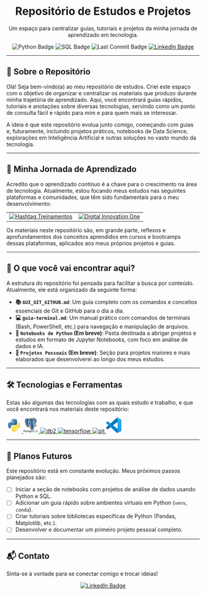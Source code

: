 <div align="center">
  <h1>
    Repositório de Estudos e Projetos
  </h1>
  <p>
    Um espaço para centralizar guias, tutoriais e projetos da minha jornada de aprendizado em tecnologia.
  </p>
</div>

<div align="center">
  <img src="https://img.shields.io/badge/Python-3776AB?style=for-the-badge&logo=python&logoColor=white" alt="Python Badge"/>
  <img src="https://img.shields.io/badge/SQL-005C84?style=for-the-badge&logo=postgresql&logoColor=white" alt="SQL Badge"/>
  <img src="https://img.shields.io/github/last-commit/FilipeCruz095171/treinamentos?style=for-the-badge&logo=github" alt="Last Commit Badge"/>
  <a href="https://www.linkedin.com/in/andre-filipe-cruz-35442112/">
    <img src="https://img.shields.io/badge/LinkedIn-0077B5?style=for-the-badge&logo=linkedin&logoColor=white" alt="LinkedIn Badge"/>
  </a>
</div>

---

## 📖 Sobre o Repositório

Olá! Seja bem-vindo(a) ao meu repositório de estudos. Criei este espaço com o objetivo de organizar e centralizar os materiais que produzo durante minha trajetória de aprendizado. Aqui, você encontrará guias rápidos, tutoriais e anotações sobre diversas tecnologias, servindo como um ponto de consulta fácil e rápido para mim e para quem mais se interessar.

A ideia é que este repositório evolua junto comigo, começando com guias e, futuramente, incluindo projetos práticos, notebooks de Data Science, explorações em Inteligência Artificial e outras soluções no vasto mundo da tecnologia.

---

## 🚀 Minha Jornada de Aprendizado

Acredito que o aprendizado contínuo é a chave para o crescimento na área de tecnologia. Atualmente, estou focando meus estudos nas seguintes plataformas e comunidades, que têm sido fundamentais para o meu desenvolvimento:

<div align="center">
  <table width="100%">
    <tr width="100%">
      <td width="50%" align="center">
        <a href="https://www.hashtagtreinamentos.com/">
          <img src="https://www.hashtagtreinamentos.com/wp-content/uploads/2022/05/Logo-Hashtag-Original-1024x296.png" height="60" alt="Hashtag Treinamentos">
        </a>
      </td>
      <td width="50%" align="center">
        <a href="https://www.dio.me/">
          <img src="https://hermes.digitalinnovation.one/assets/diome/logo-full.svg" height="60" alt="Digital Innovation One">
        </a>
      </td> 
    </tr>
  </table>
</div>

Os materiais neste repositório são, em grande parte, reflexos e aprofundamentos dos conceitos aprendidos em cursos e bootcamps dessas plataformas, aplicados aos meus próprios projetos e guias.

---

## 📂 O que você vai encontrar aqui?

A estrutura do repositório foi pensada para facilitar a busca por conteúdo. Atualmente, ele está organizado da seguinte forma:

* **📚 `GUI_GIT_GITHUB.md`**: Um guia completo com os comandos e conceitos essenciais de Git e GitHub para o dia a dia.
* **💻 `guia-terminal.md`**: Um manual prático com comandos de terminais (Bash, PowerShell, etc.) para navegação e manipulação de arquivos.
* **🐍 `Notebooks de Python` (Em breve)**: Pasta destinada a abrigar projetos e estudos em formato de Jupyter Notebooks, com foco em análise de dados e IA.
* **🚀 `Projetos Pessoais` (Em breve)**: Seção para projetos maiores e mais elaborados que desenvolverei ao longo dos meus estudos.

---

## 🛠️ Tecnologias e Ferramentas

Estas são algumas das tecnologias com as quais estudo e trabalho, e que você encontrará nos materiais deste repositório:

<p align="left">
  <a href="https://www.python.org" target="_blank"> 
    <img src="https://raw.githubusercontent.com/devicons/devicon/master/icons/python/python-original.svg" alt="python" width="40" height="40"/> 
  </a>
  <a href="https://www.postgresql.org/" target="_blank"> 
    <img src="https://raw.githubusercontent.com/devicons/devicon/master/icons/postgresql/postgresql-original-wordmark.svg" alt="postgresql" width="40" height="40"/> 
  </a>
  <a href="https://www.ibm.com/db2" target="_blank">
    <img src="https://raw.githubusercontent.com/devicons/devicon/master/icons/db2/db2-original.svg" alt="db2" width="40" height="40"/>
  </a>
  <a href="https://www.tensorflow.org" target="_blank"> 
    <img src="https://upload.wikimedia.org/wikipedia/commons/2/2d/Tensorflow_logo.svg" alt="tensorflow" width="40" height="40"/> 
  </a>
  <a href="https://git-scm.com/" target="_blank"> 
    <img src="https://www.vectorlogo.zone/logos/git-scm/git-scm-icon.svg" alt="git" width="40" height="40"/> 
  </a> 
  <a href="https://www.visualstudio.com/" target="_blank"> 
      <img src="https://raw.githubusercontent.com/devicons/devicon/master/icons/vscode/vscode-original.svg" alt="vscode" width="40" height="40"/>
  </a>
</p>

---

## 🎯 Planos Futuros

Este repositório está em constante evolução. Meus próximos passos planejados são:

- [ ] Iniciar a seção de notebooks com projetos de análise de dados usando Python e SQL.
- [ ] Adicionar um guia rápido sobre ambientes virtuais em Python (`venv`, `conda`).
- [ ] Criar tutoriais sobre bibliotecas específicas de Python (Pandas, Matplotlib, etc.).
- [ ] Desenvolver e documentar um primeiro projeto pessoal completo.

---

## 📬 Contato

Sinta-se à vontade para se conectar comigo e trocar ideias!

<div align="center">
  <a href="https://www.linkedin.com/in/andre-filipe-cruz-35442112/" target="_blank">
    <img src="https://img.shields.io/badge/LinkedIn-0077B5?style=for-the-badge&logo=linkedin&logoColor=white" alt="LinkedIn Badge"/>
  </a>
</div>
